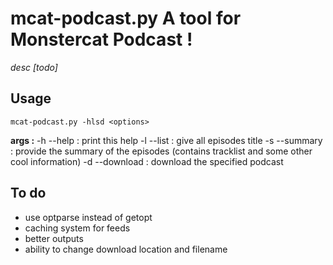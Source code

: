 # mcat-podcast.py A tool for Monstercat Podcast !
*desc [todo]*

## Usage
```mcat-podcast.py -hlsd <options>```

**args :**
-h --help : print this help
-l --list : give all episodes title
-s --summary : provide the summary of the episodes (contains tracklist and some other cool information)
-d --download : download the specified podcast

## To do
* use optparse instead of getopt
* caching system for feeds
* better outputs
* ability to change download location and filename
